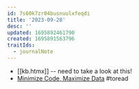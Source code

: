 ```yaml
---
id: 7s60k7zr04busnuulxfeqdi
title: '2023-09-28'
desc: ''
updated: 1695892461790
created: 1695891563796
traitIds:
  - journalNote
---
```


* [[kb.htmx]] -- need to take a look at this!
* [Minimize Code, Maximize Data](http://database-programmer.blogspot.com/2008/05/minimize-code-maximize-data.html) #toread
